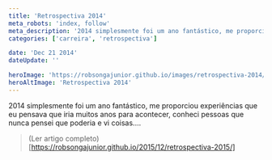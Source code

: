 ```yaml
---
title: 'Retrospectiva 2014'
meta_robots: 'index, follow'
meta_description: '2014 simplesmente foi um ano fantástico, me proporciou experiências que eu pensava que iria muitos anos para acontecer, conheci pessoas que nunca pensei que poderia e vi coisas.....'
categories: ['carreira', 'retrospectiva']

date: 'Dec 21 2014'
dateUpdate: ''

heroImage: 'https://robsongajunior.github.io/images/retrospectiva-2014/cover.png'
heroAltImage: 'Retrospectiva 2014'
---
```


2014 simplesmente foi um ano fantástico, me proporciou experiências que eu pensava que iria muitos anos para acontecer, conheci pessoas que nunca pensei que poderia e vi coisas....

> (Ler artigo completo)[https://robsongajunior.github.io/2015/12/retrospectiva-2015/]

